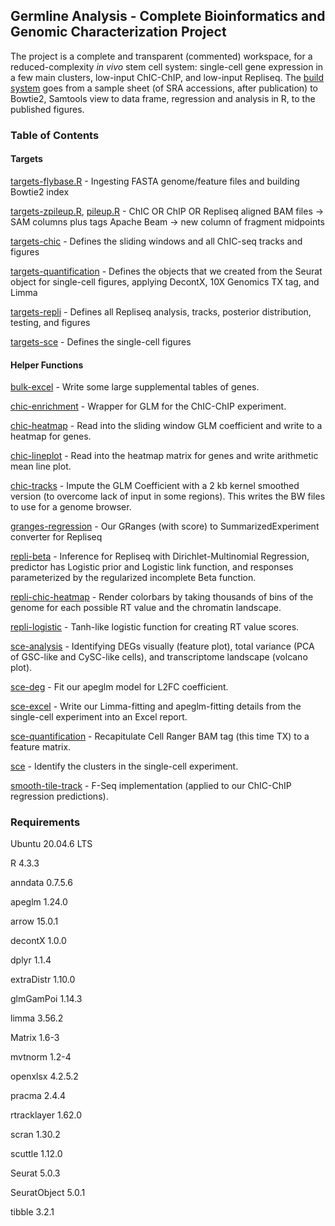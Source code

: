 ## Germline Analysis - Complete Bioinformatics and Genomic Characterization Project

The project is a complete and transparent (commented) workspace, for a
reduced-complexity *in vivo* stem cell system: single-cell gene expression
in a few main clusters, low-input ChIC-ChIP, and low-input Repliseq. The
[build system](https://books.ropensci.org/targets/) goes from a sample sheet
(of SRA accessions, after publication) to Bowtie2, Samtools view to data frame,
regression and analysis in R, to the published figures.

### Table of Contents

#### Targets

[targets-flybase.R](R/targets-flybase.R) - Ingesting FASTA genome/feature files and building Bowtie2 index

[targets-zpileup.R](R/targets-zpileup.R), [pileup.R](R/pileup.R) - ChIC OR ChIP OR Repliseq aligned BAM files -> SAM columns plus tags Apache Beam -> new column of fragment midpoints

[targets-chic](R/targets-chic.R) - Defines the sliding windows and all ChIC-seq tracks and figures

[targets-quantification](R/targets-quantification.R) - Defines the objects that we created from the Seurat object for single-cell figures, applying DecontX, 10X Genomics TX tag, and Limma

[targets-repli](R/targets-repli.R) - Defines all Repliseq analysis, tracks, posterior distribution, testing, and figures

[targets-sce](R/targets-sce.R) - Defines the single-cell figures

#### Helper Functions

[bulk-excel](R/bulk-excel.R) - Write some large supplemental tables of genes.

[chic-enrichment](R/chic-enrichment.R) - Wrapper for GLM for the ChIC-ChIP experiment.

[chic-heatmap](R/chic-heatmap.R) - Read into the sliding window GLM coefficient and write to a heatmap for genes.

[chic-lineplot](R/chic-lineplot.R) - Read into the heatmap matrix for genes and write arithmetic mean line plot.

[chic-tracks](R/chic-tracks.R) - Impute the GLM Coefficient with a 2 kb kernel smoothed version (to overcome lack of input in some regions). This writes the BW files to use for a genome browser.

[granges-regression](R/granges-regression.R) - Our GRanges (with score) to SummarizedExperiment converter for Repliseq

[repli-beta](R/repli-beta.R) - Inference for Repliseq with Dirichlet-Multinomial Regression, predictor has Logistic prior and Logistic link function, and responses parameterized by the regularized incomplete Beta function.

[repli-chic-heatmap](R/repli-chic-heatmap.R) - Render colorbars by taking thousands of bins of the genome for each possible RT value and the chromatin landscape.

[repli-logistic](R/repli-logistic.R) - Tanh-like logistic function for creating RT value scores.

[sce-analysis](R/sce-analysis.R) - Identifying DEGs visually (feature plot), total variance (PCA of GSC-like and CySC-like cells), and transcriptome landscape (volcano plot).

[sce-deg](R/sce-deg.R) - Fit our apeglm model for L2FC coefficient.

[sce-excel](R/sce-excel.R) - Write our Limma-fitting and apeglm-fitting details from the single-cell experiment into an Excel report.

[sce-quantification](R/sce-quantification.R) - Recapitulate Cell Ranger BAM tag (this time TX) to a feature matrix.

[sce](R/sce.R) - Identify the clusters in the single-cell experiment.

[smooth-tile-track](R/smooth-tile-track.R) - F-Seq implementation (applied to our ChIC-ChIP regression predictions).

### Requirements

Ubuntu 20.04.6 LTS

R 4.3.3

anndata 0.7.5.6

apeglm 1.24.0

arrow 15.0.1

decontX 1.0.0

dplyr 1.1.4

extraDistr 1.10.0

glmGamPoi 1.14.3

limma 3.56.2

Matrix 1.6-3

mvtnorm 1.2-4

openxlsx 4.2.5.2

pracma 2.4.4

rtracklayer 1.62.0

scran 1.30.2

scuttle 1.12.0

Seurat 5.0.3

SeuratObject 5.0.1

tibble 3.2.1
